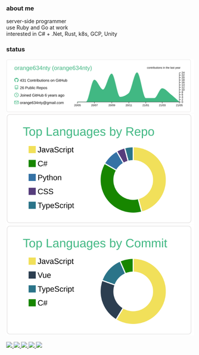 ### about me

server-side programmer  
use Ruby and Go at work  
interested in C# + .Net, Rust, k8s, GCP, Unity

### status

[![](https://raw.githubusercontent.com/orange634nty/orange634nty/master/profile-summary-card-output/vue/0-profile-details.svg)](https://github.com/vn7n24fzkq/github-profile-summary-cards)
[![](https://raw.githubusercontent.com/orange634nty/orange634nty/master/profile-summary-card-output/vue/1-repos-per-language.svg)](https://github.com/vn7n24fzkq/github-profile-summary-cards)
[![](https://raw.githubusercontent.com/orange634nty/orange634nty/master/profile-summary-card-output/vue/2-most-commit-language.svg)](https://github.com/vn7n24fzkq/github-profile-summary-cards)

<p align="left"> 
  <a href="https://github.com/orange634nty">
    <img src="https://komarev.com/ghpvc/?username=orange634nty&color=green" />
  </a>
  <a href="http://twitter.com/orange634nty">
    <img height="20" src="https://img.shields.io/twitter/follow/orange634nty?label=Twitter&logo=twitter&style=flat" />
  </a>
  <a href="https://github.com/orange634nty">
    <img height="20" src="https://img.shields.io/github/followers/orange634nty?label=follow&logo=github&style=flat" />
  </a>
  <a href="http://qiita.com/orange634nty">
    <img height="20" src="https://qiita-badge.apiapi.app/s/orange634nty/posts.svg" />
  </a>
  <a href="http://qiita.com/orange634nty">
    <img height="20" src="https://qiita-badge.apiapi.app/s/orange634nty/contributions.svg" />
  </a>
</p>
